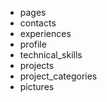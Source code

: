 - pages
- contacts
- experiences
- profile
- technical_skills
- projects
- project_categories
- pictures